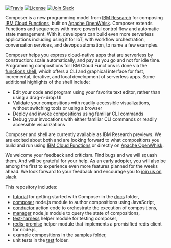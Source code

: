 [![Travis](https://travis-ci.org/ibm-functions/composer.svg?branch=master)](https://travis-ci.org/ibm-functions/composer)
[![License](https://img.shields.io/badge/license-Apache%202.0-blue.svg)](https://opensource.org/licenses/Apache-2.0)
[![Join Slack](https://img.shields.io/badge/join-slack-9B69A0.svg)](http://slack.openwhisk.org/)

Composer is a new programming model from [IBM
Research](https://ibm.biz/serverless-research) for composing [IBM
Cloud Functions](https://ibm.biz/openwhisk), built on [Apache
OpenWhisk](https://github.com/apache/incubator-openwhisk).  Composer
extends Functions and sequences with more powerful control flow and
automatic state management. With it, developers can build even more
serverless applications including using it for IoT, with workflow
orchestration, conversation services, and devops automation, to name a
few examples.

Composer helps you express cloud-native apps that are serverless by
construction: scale automatically, and pay as you go and not for idle
time. Programming compositions for IBM Cloud Functions is done via the
[functions shell](https://github.com/ibm-functions/shell), which
offers a CLI and graphical interface for fast, incremental, iterative,
and local development of serverless apps. Some additional highlights
of the shell include:

* Edit your code and program using your favorite text editor, rather than using a drag-n-drop UI
* Validate your compositions with readily accessible visualizations, without switching tools or using a browser
* Deploy and invoke compositions using familiar CLI commands
* Debug your invocations with either familiar CLI commands or readily accessible visualizations

Composer and shell are currently available as IBM Research
previews. We are excited about both and are looking forward to what
compositions you build and run using [IBM Cloud
Functions](https://ibm.biz/openwhisk) or directly on [Apache
OpenWhisk](https://github.com/apache/incubator-openwhisk).

We welcome your feedback and criticism. Find bugs and we will squash
them. And will be grateful for your help. As an early adopter, you
will also be among the first to experience even more features planned
for the weeks ahead. We look forward to your feedback and encourage
you to [join us on slack](http://ibm.biz/composer-users).

This repository includes:

 * [tutorial](docs) for getting started with Composer in the [docs](docs) folder,
 * [composer](composer.js) node.js module to author compositions using JavaScript,
 * [conductor](conductor.js) action code to orchestrate the execution of compositions,
 * [manager](manager.js) node.js module to query the state of compositions,
 * [test-harness](test-harness.js) helper module for testing composer,
 * [redis-promise](redis-promise.js) helper module that implements a promisified redis client for node.js,
 * example compositions in the [samples](samples) folder,
 * unit tests in the [test](test) folder.

